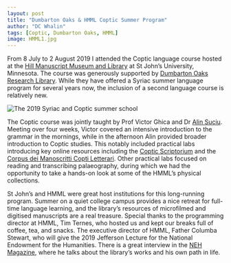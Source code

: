 ```yaml
---
layout: post
title: "Dumbarton Oaks & HMML Coptic Summer Program"
author: "DC Whalin"
tags: [Coptic, Dumbarton Oaks, HMML]
image: HMML1.jpg
---
```


From 8 July to 2 August 2019 I attended the Coptic language course hosted at the [Hill Manuscript Museum and Library](http://hmml.org/) at St John’s University, Minnesota. The course was generously supported by [Dumbarton Oaks Research Library](https://www.doaks.org/research/byzantine). While they have offered a Syriac summer language program for several years now, the inclusion of a second language course is relatively new.

![The 2019 Syriac and Coptic summer school](http://douglaswhalin.github.io/assets/img/HMML2.jpg)

The Coptic course was jointly taught by Prof Victor Ghica and Dr [Alin Suciu](https://alinsuciu.com/). Meeting over four weeks, Victor covered an intensive introduction to the grammar in the mornings, while in the afternoon Alin provided broader introduction to Coptic studies. This notably included practical labs introducing key online resources including the [Coptic Scriptorium](https://copticscriptorium.org/) and the [Corpus dei Manoscritti Copti Letterari](http://www.cmcl.it/). Other practical labs focused on reading and transcribing palaeography, during which we had the opportunity to take a hands-on look at some of the HMML’s physical collections.

St John’s and HMML were great host institutions for this long-running program. Summer on a quiet college campus provides a nice retreat for full-time language learning, and the library’s resources of microfilmed and digitised manuscripts are a real treasure. Special thanks to the programming director at HMML, Tim Ternes, who hosted us and kept our breaks full of coffee, tea, and snacks. The executive director of HMML, Father Columba Stewart, who will give the 2019 Jefferson Lecture for the National Endowment for the Humanities. There is a great interview in the [NEH Magazine](https://www.neh.gov/article/becoming-columba), where he talks about the library’s works and his own path in life.
